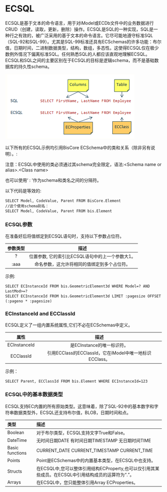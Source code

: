 # ECSQL

ECSQL是基于文本的命令语言，用于对iModel或ECDb文件中的业务数据进行CRUD（创建，读取，更新，删除）操作。ECSQL是SQL的一种实现，SQL是一种行之有效的，被广泛采用的基于文本的命令语言。它尽可能地遵守标准SQL（SQL-92和SQL-99）。尤其是SQL-99标准还具有ECSchemas的许多功能：布尔值，日期时间，二进制数据类型，结构，数组，多态性。这使得ECSQL仅在极少数例外情况下偏离标准SQL。任何熟悉SQL的人都应该直观地理解ECSQL。ECSQL和SQL之间的主要区别在于ECSQL的目标是逻辑schema，而不是基础数据库的持久性schema。

![](/assets/CSQL.png)

以下所有的ECSQL示例均引用BisCore ECSchema中的类和关系（除非另有说明）。:

注意：ECSQL中使用的类必须通过其schema完全限定，语法:&lt;Schema name or alias&gt;.&lt;Class name&gt;

也可以使用‘ : ’作为schema和类名之间的分隔符。

以下代码是等效的:

```
SELECT Model, CodeValue, Parent FROM BisCore.Element
//这个使用schema别名：
SELECT Model, CodeValue, Parent FROM bis.Element
```

### ECSQL参数

在准备好后将值绑定到ECSQL语句时，支持以下参数占位符。

| 参数类型 | 描述 |
| :---: | :---: |
| ? | 位置参数, 它的索引比ECSQL语句中的上一个参数大1。 |
| :aaa | 命名参数，这允许将相同的值绑定到多个占位符。 |

示例:

```
SELECT ECInstanceId FROM bis.GeometricElement3d WHERE Model=? AND LastMod>=?
SELECT ECInstanceId FROM bis.GeometricElement3d LIMIT :pagesize OFFSET (:pageno * :pagesize)
```

### ECInstanceId and ECClassId

ECSQL定义了一组内置系统属性,它们不必在ECSchemas中定义。

| 属性 | 描述 |
| :---: | :---: |
| ECInstanceId | 是ECInstance的唯一标识符。 |
| ECClassId | 引用ECClass的ECClassId，它在iModel中唯一地标识ECClass。 |

示例：

```
SELECT Parent, ECClassId FROM bis.Element WHERE ECInstanceId=123
```

### ECSQL中的基本数据类型

ECSQL支持EC内置的所有原始类型。这意味着，除了SQL-92中的基本数字和字符串数据类型外，ECSQL还支持布尔值，BLOB，日期时间和点。

| 类型 | 描述 |
| :--- | :--- |
| Boolean | 对于布尔类型，ECSQL支持文字True和False。 |
| DateTime | 无时间日期DATE 有时间日期TIMESTAMP 无日期时间TIME |
| Basic functions | CURRENT\_DATE CURRENT\_TIMESTAMP CURRENT\_TIME |
| Points  | Point是ECSchemas中的内置基本类型，在ECSQL中也支持。 |
| Structs | 在ECSQL中,您可以整体引用结构ECProperty,也可以仅引用其某些成员。在ECSQL中引用结构成员的运算符为“.”。 |
| Arrays | 在ECSQL中，您只能整体引用Array ECProperties。 |




